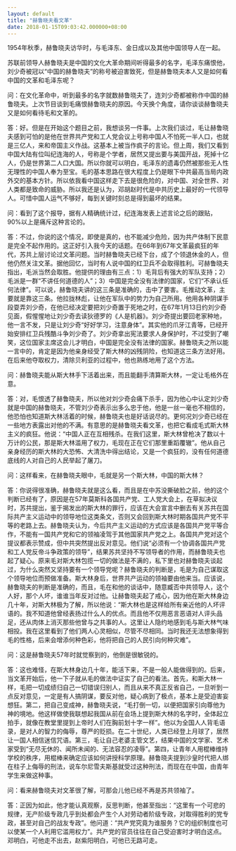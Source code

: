 ```yaml
---
layout: default
title: "赫鲁晓夫看文革"
date: 2018-01-15T09:03:42.000000+08:00
---
```


1954年秋季，赫鲁晓夫访华时，与毛泽东、金日成以及其他中国领导人在一起。

苏联前领导人赫鲁晓夫是中国的文化大革命期间听得最多的名字，毛泽东痛恨他，刘少奇被冠以“中国的赫鲁晓夫”的称号被迫害致死，但是赫鲁晓夫本人又是如何看中国的文革和毛泽东呢？

问：在文化革命中，听到最多的名字就数赫鲁晓夫了，连刘少奇都被称作中国的赫鲁晓夫。上次节目谈到毛痛恨赫鲁晓夫的原因。今天换个角度，请你谈谈赫鲁晓夫又是如何看待毛和文革的。

答：好。但是在开始这个题目之前，我想谈另一件事。上次我们谈过，毛让赫鲁晓夫感到可怕的是他在世界共产党和工人党会议上号称中国人不怕死一半人口，也就是三亿人，来和帝国主义作战。这基本上被当作疯子的言论。但上周，我们又看到中国大陆有位叫纪连海的人，号称是个学者，居然又提出要与美国开战，死掉十亿人，仍是世界第二人口大国。所以你就可以明白，毛泽东的遗毒仍然被那些无人性无理性的中国人奉为至宝。毛的基本思路在很大程度上仍是眼下中共最高当局内政外交的基本方针。所以依我看中国这样走下去是很危险的，对中国、对全世界、对人类都是致命的威胁。所以我还是认为，邓胡赵时代是中共历史上最好的一代领导人。可惜中国人运气不够好，每到关键时刻总是得到最坏的结果。

问：看到了这个报导，据有人精确统计过，纪连海发表上述言论之后的跟贴，90%以上是痛斥这种言论的。

答：不过，你说的这个情况，即使是真的，也不能减少危险，因为共产体制下民意是完全不起作用的。这正好引入我今天的话题。在66年到67年文革最疯狂的年代，苏共上层讨论过文革问题。当时赫鲁晓夫已经下台，成了个领退休金的人，但他仍然关注文革。据他回忆，当时有人说中国的红卫兵不会取得胜利。可赫鲁晓夫指出，毛派当然会取胜。他提供的理由有三点：1）毛背后有强大的军队支持；2）毛派是一群“不讲任何道德的人”；3）中国是完全没有法律的国家，它们“不承认任何法律”。可以说，赫鲁晓夫讲的这三条是准确的，击中了要害。毛推动文革，主要就是靠这三条。他拉拢林彪，让他在军队中的势力为自己所用。他用各种阴谋手段耍弄刘少奇，在他已经决定要把刘少奇置于死地之时，在67年1月13日约刘少奇见面，假惺惺地让刘少奇去读狄德罗的《人是机器》。刘少奇提出要回老家种地，他一言不发，只是让刘少奇“好好学习，注意身体”。其实他的爪牙江青等，已经开始安排红卫兵残酷斗争刘少奇了。刘少奇拿出宪法要求人身保护时，不过受到了嘲笑，这位国家主席这会儿才明白，中国是完全没有法律的国家。赫鲁晓夫之所以能一言中的，肯定是因为他亲身经受了斯大林的凶残阴险，也知道这三条方法好用。在后来他夺取权力，清除贝利亚的过程中，他也熟练地用了这个方法。

问：赫鲁晓夫能从斯大林手下活着出来，而且能翻手清算斯大林，一定让毛格外在意。

答：对，毛恨透了赫鲁晓夫，所以他对刘少奇会痛下杀手，因为他心中认定刘少奇就是中国的赫鲁晓夫，不管刘少奇表示出多么忠于他，他是一丝一毫也不相信的，他恐怕也知道斯大林活着的时候，赫鲁晓夫也是好话说尽的。更何况刘少奇已经在一些地方表露出对他的不满。有意思的是赫鲁晓夫看文革，也把它看成毛式斯大林主义的疯狂。他说：“中国人正在互相残杀。在我们这里，斯大林曾枪决了数以十万计的公民，那是斯大林滥用了权力，毛现在正在它们那里重蹈覆辙”。他从自己亲身经历的斯大林的大恐怖、大清洗中得出结论，又是一个疯狂的，没有任何道德底线的人对自己的人民举起了屠刀。

问：这样看来，在赫鲁晓夫眼中，毛就是另一个斯大林，中国的斯大林？

答：你说得很准确，赫鲁晓夫就是这么看，而且是在中苏没撕破脸之前，他的这个判断已经有了，原因是在57年莫斯科各国共产党、工人党大会上，在草拟决议时，苏共提出，鉴于揭发出的斯大林的罪行，应该在大会宣言中删去有关苏共在国际共产主义运动中的领导地位这类条文，否则又会回到斯大林时期各国共产党不平等的老路上去。赫鲁晓夫认为，今后共产主义运动的方式应该是各国共产党平等合作，不能有一国共产党和它的领袖凌驾于其他国家共产党之上。各国共产党对这个提议都表示赞成，但中共突然提出反对意见。他们说“必须有一个协调各国共产党和工人党反帝斗争政策的领导”，结果苏共坚持不写领导者的作用，而赫鲁晓夫也起了疑心。原来毛对斯大林包揽一切的做法是不满的，私下里也对赫鲁晓夫谈起过，为什么突然又坚持要有一个领导党呢？赫鲁晓夫的判断是，毛是为自己谋取这个领导地位而预做准备。斯大林身后，世界共产运动的领袖要由他来当。应该说，赫鲁晓夫的判断是准确的，而且，毛在和他的谈话中，随意臧否中共领导人，这个人好，那个人坏，谁谁当年反对过他。让赫鲁晓夫起了戒心，因为他在斯大林身边几十年，对斯大林极为了解，所以他说：“斯大林也是这样给所有亲近他的人坏评语的。我不知道他曾经表扬过什么人的优点。而且他不仅用恶言恶语对人评头品足，还从肉体上消灭那些他曾与之共事的人。这里让人隐约地感到毛与斯大林气味相投。我在这里看到了他们两人心灵相似，尽管不尽相同。当时我还无法想象得到毛的性格，后来会增添何种色彩，他将把自己的人民引向何种灾难”。

问：这是赫鲁晓夫57年时就觉察到的，他倒是很敏锐的。

答：这也难怪，在斯大林身边几十年，能活下来，不是一般人能做得到的。后来，当文革开始后，他一下子就从毛的做法中证实了自己的看法。首先，和斯大林一样，毛把一切成绩归自己一切错误归别人，而且从来不真正反省自己，一旦听到一点反对意见，一定是有人搞阴谋，要反对他，疑心病到了极点，基本上是受迫害妄想狂。第二，把自己变成神，赫鲁晓夫说，“毛打倒一切，以便把国家引向尊他为神的境地。他这样做使我联想起我国从前在会场上提到斯大林的名字时，全体起立拍手，就像在教堂里提到上帝时人们在胸前划十字一样”。他以为全国人人背毛语录，是对人的智力的侮辱，尊严的贬损。在二十世纪，人类已经登上月球了，居然让一国人相信迷信咒语。第三，毛让自己老婆主管文艺，结果中国的文学家、艺术家受到“无尽无休的、闻所未闻的、无法容忍的凌辱”。第四，让青年人用棍棒维持学校的秩序，用棍棒来确定应该如何讲授科学原理。赫鲁晓夫提到沙皇时代把人绑在柱子上侮辱的刑法，说车尔尼雪夫斯基就受过这种刑法，而现在在中国，由青年学生来做这种事。

问：看来赫鲁晓夫对文革很了解，可那会儿他已经不再是苏共领袖了。

答：正因为如此，他才能认真观察，反思判断，他甚至指出：“这里有一个可悲的规律，无产阶级专政几乎到处都会产生个人对劳动者阶级专政，对取得胜利的党专政，甚至对自己的战友专政”。他问道：“共产党究竟为谁服务？它的组织制度也可以使某一个人利用它滥用权力”。共产党的官员往往在自己受迫害时才明白这点。邓明白，可他走不出去，赵紫阳明白，可他已无路可走。

